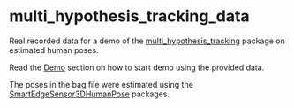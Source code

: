 # multi_hypothesis_tracking_data
Real recorded data for a demo of the [multi_hypothesis_tracking](https://github.com/AIS-Bonn/multi_hypothesis_tracking) package on estimated human poses.  

Read the [Demo](https://github.com/AIS-Bonn/multi_hypothesis_tracking/blob/master/documentation/usage.md#demo) section on how to start demo using the provided data.  

The poses in the bag file were estimated using the [SmartEdgeSensor3DHumanPose](https://github.com/AIS-Bonn/SmartEdgeSensor3DHumanPose) packages.
